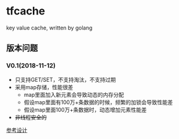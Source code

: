# tfcache
key value cache, written by golang

## 版本问题
### V0.1(2018-11-12)
* 只支持GET/SET，不支持淘汰，不支持过期
* 采用map存储，性能很差
  - map里面加入新元素会导致动态的内存分配
  - 假设map里面有100万+条数据的时候，频繁的加锁会导致性能差
  - 假设map里面100万+条数据时，动态增加元素性能差
* ~~非线程安全的~~

[参考设计](bigcache/bigcache.md)